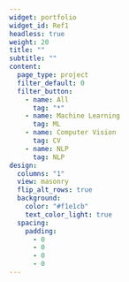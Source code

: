 ```yaml
---
widget: portfolio
widget_id: Ref1
headless: true
weight: 20
title: ""
subtitle: ""
content:
  page_type: project
  filter_default: 0
  filter_button:
    - name: All
      tag: "*"
    - name: Machine Learning
      tag: ML
    - name: Computer Vision
      tag: CV
    - name: NLP
      tag: NLP
design:
  columns: "1"
  view: masonry
  flip_alt_rows: true
  background:
    color: "#f1e1cb"
    text_color_light: true
  spacing:
    padding:
      - 0
      - 0
      - 0
      - 0
---
```

